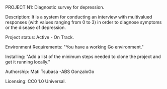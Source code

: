 PROJECT N1: Diagnostic survey for depression.

Description: 
	It is a system for conducting an interview with multivalued responses (with values ranging from 0 to 3) in order to diagnose symptoms or the disease of depression.

Project status: 
	Active - On Track.

Environment Requirements:
	"You have a working Go environment."

Installing:
	"Add a list of the minimum steps needed to clone the project and get it running locally."

Authorship:
	Mati
	Tsubasa
	-ABS
	GonzaloGo

Licensing:
	CC0 1.0 Universal.
